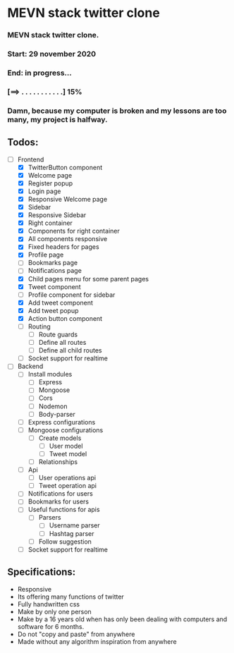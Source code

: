 # MEVN stack twitter clone
### MEVN stack twitter clone.
### Start: 29 november 2020
### End: in progress...
### [==> . . . . . . . . . . .] 15%
### Damn, because my computer is broken and my lessons are too many, my project is halfway.
## Todos:
- [ ] Frontend
    - [x] TwitterButton component
    - [x] Welcome page
    - [x] Register popup
    - [x] Login page
    - [x] Responsive Welcome page
    - [x] Sidebar
    - [x] Responsive Sidebar
    - [x] Right container
    - [x] Components for right container
    - [x] All components responsive
    - [x] Fixed headers for pages
    - [x] Profile page
    - [ ] Bookmarks page
    - [ ] Notifications page
    - [x] Child pages menu for some parent pages
    - [x] Tweet component
    - [ ] Profile component for sidebar
    - [x] Add tweet component
    - [x] Add tweet popup
    - [x] Action button component
    - [ ] Routing
        - [ ] Route guards
        - [ ] Define all routes
        - [ ] Define all child routes
    - [ ] Socket support for realtime 
- [ ] Backend
    - [ ] Install modules
      - [ ] Express
      - [ ] Mongoose
      - [ ] Cors
      - [ ] Nodemon
      - [ ] Body-parser
    - [ ] Express configurations
    - [ ] Mongoose configurations 
        - [ ] Create models
            - [ ] User model
            - [ ] Tweet model
        - [ ] Relationships
    - [ ] Api
        - [ ] User operations api
        - [ ] Tweet operation api
    - [ ] Notifications for users
    - [ ] Bookmarks for users
    - [ ] Useful functions for apis
        - [ ] Parsers
            - [ ] Username parser
            - [ ] Hashtag parser 
        - [ ] Follow suggestion 
    - [ ] Socket support for realtime 

## Specifications:
* Responsive
* Its offering many functions of twitter
* Fully handwritten css
* Make by only one person
* Make by a 16 years old when has only been dealing with computers and software for 6 months.
* Do not "copy and paste" from anywhere
* Made without any algorithm inspiration from anywhere
